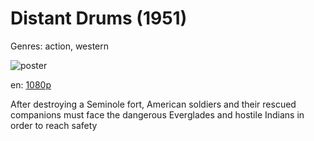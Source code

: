 # Distant Drums (1951)

Genres: action, western

![poster](http://image.tmdb.org/t/p/w500/fFtNfhsoRNprdv0PaFn0Nc6yeq6.jpg)

en:
  [1080p](magnet:?xt=urn:btih:790CCC33D3791E2892DD96FEE1F0724C317DA272&tr=udp://glotorrents.pw:6969/announce&tr=udp://tracker.opentrackr.org:1337/announce&tr=udp://torrent.gresille.org:80/announce&tr=udp://tracker.openbittorrent.com:80&tr=udp://tracker.coppersurfer.tk:6969&tr=udp://tracker.leechers-paradise.org:6969&tr=udp://p4p.arenabg.ch:1337&tr=udp://tracker.internetwarriors.net:1337)
  


After destroying a Seminole fort, American soldiers and their rescued companions must face the dangerous Everglades and hostile Indians in order to reach safety